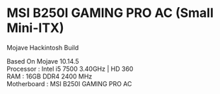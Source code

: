# MSI B250I GAMING PRO AC (Small Mini-ITX)
Mojave Hackintosh Build 

Based On Mojave 10.14.5</br>
Processor   : Intel i5 7500 3.40GHz | HD 360 </br>
RAM         : 16GB DDR4 2400 MHz </br>
Motherboard : MSI B250I GAMING PRO AC </br>
